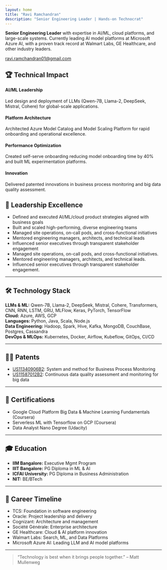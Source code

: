 ```yaml
---
layout: home
title: "Ravi Ramchandran"
description: "Senior Engineering Leader | Hands-on Technocrat"
---
```


<div class="intro-section">
  <p class="intro-text">
    <strong>Senior Engineering Leader</strong> with expertise in AI/ML, cloud platforms, and large-scale systems. 
    Currently leading AI model platforms at Microsoft Azure AI, with a proven track record at Walmart Labs, 
    GE Healthcare, and other industry leaders.
  </p>
  
  <div class="contact-info">
    <a href="mailto:ravi.ramchandran01@gmail.com" class="contact-link">
      <i class="fas fa-envelope"></i> ravi.ramchandran01@gmail.com
    </a>
  </div>
</div>

## 🏆 Technical Impact

<div class="achievement-grid">
  <div class="card">
    <h4><i class="fas fa-robot"></i> AI/ML Leadership</h4>
    <p>Led design and deployment of LLMs (Qwen-7B, Llama-2, DeepSeek, Mistral, Cohere) for global-scale applications.</p>
  </div>
  
  <div class="card">
    <h4><i class="fas fa-cloud"></i> Platform Architecture</h4>
    <p>Architected Azure Model Catalog and Model Scaling Platform for rapid onboarding and operational excellence.</p>
  </div>
  
  <div class="card">
    <h4><i class="fas fa-chart-line"></i> Performance Optimization</h4>
    <p>Created self-serve onboarding reducing model onboarding time by 40% and built ML experimentation platforms.</p>
  </div>
  
  <div class="card">
    <h4><i class="fas fa-lightbulb"></i> Innovation</h4>
    <p>Delivered patented innovations in business process monitoring and big data quality assessment.</p>
  </div>
</div>

## 👑 Leadership Excellence

- Defined and executed AI/ML/cloud product strategies aligned with business goals
- Built and scaled high-performing, diverse engineering teams
- Managed site operations, on-call pods, and cross-functional initiatives
- Mentored engineering managers, architects, and technical leads
- Influenced senior executives through transparent stakeholder engagement
- Managed site operations, on-call pods, and cross-functional initiatives.
- Mentored engineering managers, architects, and technical leads.
- Influenced senior executives through transparent stakeholder engagement.

---

## 🛠️ Technology Stack

**LLMs & ML:** Qwen-7B, Llama-2, DeepSeek, Mistral, Cohere, Transformers, CNN, RNN, LSTM, GRU, MLFlow, Keras, PyTorch, TensorFlow  
**Cloud:** Azure, AWS, GCP  
**Languages:** Python, Java, Scala, Node.js  
**Data Engineering:** Hadoop, Spark, Hive, Kafka, MongoDB, CouchBase, Postgres, Cassandra  
**DevOps & MLOps:** Kubernetes, Docker, Airflow, Kubeflow, GitOps, CI/CD

---

## 🧑‍💻 Patents

- [US11340906B2](https://patents.google.com/patent/US11340906B2/en): System and method for Business Process Monitoring  
- [US11587012B2](https://patents.google.com/patent/US11587012B2/en): Continuous data quality assessment and monitoring for big data

---

## 📜 Certifications

- Google Cloud Platform Big Data & Machine Learning Fundamentals (Coursera)
- Serverless ML with Tensorflow on GCP (Coursera)
- Data Analyst Nano Degree (Udacity)

---

## 🎓 Education

- **IIM Bangalore:** Executive Mgmt Program
- **IIIT Bangalore:** PG Diploma in ML & AI
- **ICFAI University:** PG Diploma in Business Administration
- **NIT:** BE/BTech

---

## 🏢 Career Timeline

- TCS: Foundation in software engineering  
- Oracle: Project leadership and delivery  
- Cognizant: Architecture and management  
- Société Générale: Enterprise architecture  
- GE Healthcare: Cloud & AI platform innovation  
- Walmart Labs: Search, ML, and Data Platforms  
- Microsoft Azure AI: Leading LLM and AI model platforms

---

> “Technology is best when it brings people together.” – Matt Mullenweg
